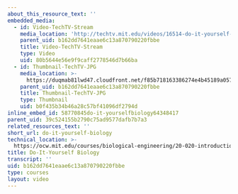 ```yaml
---
about_this_resource_text: ''
embedded_media:
  - id: Video-TechTV-Stream
    media_location: 'http://techtv.mit.edu/videos/16514-do-it-yourself-biology'
    parent_uid: b162dd7641eaae6c13a870790220fbbe
    title: Video-TechTV-Stream
    type: Video
    uid: 80b5644e56e9f9caff2778546d7b66ba
  - id: Thumbnail-TechTV-JPG
    media_location: >-
      https://duqmab81lwd47.cloudfront.net/f85b718163386274e4b45189a057b746/thumbnails/16514/jumbo.jpg
    parent_uid: b162dd7641eaae6c13a870790220fbbe
    title: Thumbnail-TechTV-JPG
    type: Thumbnail
    uid: b0f435b34b46a28c57bf41096df2794d
inline_embed_id: 58770845do-it-yourselfbiology64348417
parent_uid: 39c524155b2790c75ad9577dafb7b7a3
related_resources_text: ''
short_url: do-it-yourself-biology
technical_location: >-
  https://ocw.mit.edu/courses/biological-engineering/20-020-introduction-to-biological-engineering-design-spring-2009/syllabus/do-it-yourself-biology
title: Do-It-Yourself Biology
transcript: ''
uid: b162dd7641eaae6c13a870790220fbbe
type: courses
layout: video
---
```

